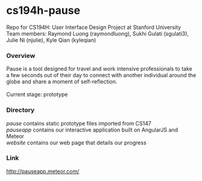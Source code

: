 # cs194h-pause
Repo for CS194H: User Interface Design Project at Stanford University
<br>Team members: Raymond Luong (raymondluong), Sukhi Gulati (sgulati3), Julie Ni (njulie), Kyle Qian (kyleqian)

### Overview
Pause is a tool designed for travel and work intensive professionals to take a few seconds out of their day to connect with another individual around the globe and share a moment of self-reflection.
<br><br>Current stage: prototype

### Directory
<i>pause</i>
contains static prototype files imported from CS147
<br><i>pauseapp</i>
contains our interactive application built on AngularJS and Meteor
<br><i>website</i>
contains our web page that details our progress

### Link
http://pauseapp.meteor.com/
